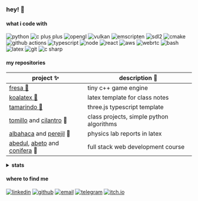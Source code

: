 ### hey! :koala:

#### what i code with

<p>
  <img alt="python" src="https://img.shields.io/badge/-python-74b55b?style=pl&logo=python&logoColor=white"/>
  <img alt="c plus plus" src="https://img.shields.io/badge/-c++-f2ac49?style=pl&logo=cplusplus&logoColor=white"/>
  <img alt="opengl" src="https://img.shields.io/badge/-opengl-5a7ec4?style=pl&logo=opengl&logoColor=white"/>
  <img alt="vulkan" src="https://img.shields.io/badge/-vulkan-f55e47?style=pl&logo=vulkan&logoColor=white"/>
  <img alt="emscripten" src="https://img.shields.io/badge/-emscripten-d577e6?style=pl&logo=webassembly&logoColor=white"/>
  <img alt="sdl2" src="https://img.shields.io/badge/-sdl2-73ccd1?style=pl&logo=pkgsrc&logoColor=white"/>
  <img alt="cmake" src="https://img.shields.io/badge/-cmake-e38b54?style=pl&logo=cmake&logoColor=white"/>
  <img alt="github actions" src="https://img.shields.io/badge/-github actions-83858a?style=pl&logo=githubactions&logoColor=white"/>
  <img alt="typescript" src="https://img.shields.io/badge/-typescript-5a7ec4?style=pl&logo=typescript&logoColor=white"/>
  <img alt="node" src="https://img.shields.io/badge/-node-74b55b?style=pl&logo=nodedotjs&logoColor=white"/>
  <img alt="react" src="https://img.shields.io/badge/-react-73ccd1?style=pl&logo=react&logoColor=white"/>
  <img alt="aws" src="https://img.shields.io/badge/-aws-f2ac49?style=pl&logo=amazonaws&logoColor=white"/>
  <img alt="webrtc" src="https://img.shields.io/badge/-webrtc-f55e47?style=pl&logo=webrtc&logoColor=white"/>
  <img alt="bash" src="https://img.shields.io/badge/-bash-d577e6?style=pl&logo=gnubash&logoColor=white"/>
  <img alt="latex" src="https://img.shields.io/badge/-latex-73ccd1?style=pl&logo=latex&logoColor=white"/>
  <img alt="git" src="https://img.shields.io/badge/-git-83858a?style=pl&logo=git&logoColor=white"/>
  <img alt="c sharp" src="https://img.shields.io/badge/-c sharp-e38b54?style=pl&logo=csharp&logoColor=white"/>
</p>

#### my repositories

| project :sparkles: | description :pencil: |
|---|---|
| [fresa :strawberry:](https://github.com/josekoalas/fresa) | tiny c++ game engine |
| [koalatex :koala:](https://github.com/josekoalas/koalatex) | latex template for class notes |
| [tamarindo :apple:](https://github.com/josekoalas/tamarindo) | three.js typescript template |
| [tomillo](https://github.com/josekoalas/tomillo) and [cilantro](https://github.com/josekoalas/cilantro) :herb: | class projects, simple python algorithms |
| [albahaca](https://github.com/josekoalas/albahaca) and [perejil](https://github.com/josekoalas/perejil) :leaves: | physics lab reports in latex |
| [abedul](https://github.com/josekoalas/abedul), [abeto](https://github.com/josekoalas/abeto) and [conifera](https://github.com/josekoalas/conifera) :evergreen_tree: | full stack web development course |

<details>
<summary><b>stats</b></summary>

[![José Pazos Pérez's GitHub stats](https://github-readme-stats.vercel.app/api?username=josekoalas&count_private=true&show_icons=true)](https://github.com/josekoalas)

[![Top Langs](https://github-readme-stats.vercel.app/api/top-langs/?username=josekoalas&layout=compact&hide=jupyter%20notebook)](https://github.com/josekoalas)

</details>

#### where to find me

<p>
  <a href="https://www.linkedin.com/in/josepazosperez" target="_blank"><img alt="linkedin" src="https://img.shields.io/badge/linkedin-josepazosperez-5a7ec4?style=pl&logo=linkedin&logoColor=white"/></a>
  <a href="https://github.com/josekoalas" target="_blank"><img alt="github" src="https://img.shields.io/badge/github-josekoalas-74b55b?style=pl&logo=github&logoColor=white"/></a>
  <a href="mailto:jose.pazos.perez@rai.usc.es" target="_blank"><img alt="email" src="https://img.shields.io/badge/email-josepazosperez-f2ac49?style=pl&logo=gmail&logoColor=white"/></a>
  <a href="https://t.me/josekoalas" target="_blank"><img alt="telegram" src="https://img.shields.io/badge/telegram-josekoalas-e38b54?style=pl&logo=minutemailer&logoColor=white"/></a>
  <a href="https://josekoalas.itch.io" target="_blank"><img alt="itch.io" src="https://img.shields.io/badge/itch.io-josekoalas-f55e47?style=pl&logo=itchdotio&logoColor=white"/></a>
</p>
